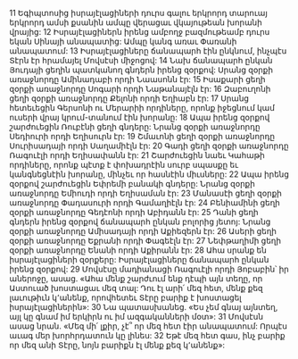 11 Եգիպտոսից իսրայէլացիների դուրս գալու երկրորդ տարուայ երկրորդ ամսի քսանին ամպը վերացաւ վկայութեան խորանի վրայից: 12 Իսրայէլացիներն իրենց ամբողջ բազմութեամբ դուրս եկան Սինայի անապատից: Ամպը կանգ առաւ Փառանի անապատում: 13 Իսրայէլացիները ճանապարհ էին ընկնում, ինչպէս Տէրն էր հրամայել Մովսէսի միջոցով: 14 Նախ ճանապարհ ընկան Յուդայի ցեղին պատկանող գնդերն իրենց զօրքով: Սրանց զօրքի առաջնորդը Ամինադաբի որդի Նաասոնն էր: 15 Իսաքարի ցեղի զօրքի առաջնորդը Սոգարի որդի Նաթանայէլն էր: 16 Զաբուղոնի ցեղի զօրքի առաջնորդը Քելոնի որդի Եղիաբն էր: 17 Սրանց հետեւեցին Գերսոնի ու Մերարիի որդիները, որոնք իջեցնում կամ ուսերի վրայ կրում-տանում էին խորանը: 18 Ապա իրենց զօրքով շարժուեցին Ռուբէնի ցեղի գնդերը: Նրանց զօրքի առաջնորդը Սեդիուրի որդի Եղիսուրն էր: 19 Շմաւոնի ցեղի զօրքի առաջնորդը Սուրիսադայի որդի Սաղամիէլն էր: 20 Գադի ցեղի զօրքի առաջնորդը Ռագուէլի որդի Եղիսափանն էր: 21 Շարժուեցին նաեւ Կահաթի որդիները, որոնք պէտք է փոխադրէին սուրբ սպասքը եւ կանգնեցնէին խորանը, մինչեւ որ հասնէին միւսները: 22 Ապա իրենց զօրքով շարժուեցին Եփրեմի բանակի գնդերը: Նրանց զօրքի առաջնորդը Եմիուդի որդի Եղիսաման էր: 23 Մանասէի ցեղի զօրքի առաջնորդը Փադասուրի որդի Գամաղիէլն էր: 24 Բենիամինի ցեղի զօրքի առաջնորդը Գեդէոնի որդի Աբիդանն էր: 25 Դանի ցեղի գնդերն իրենց զօրքով ճանապարհ ընկան բոլորից յետոյ: Նրանց զօրքի առաջնորդը Ամիսադայի որդի Աքիեզերն էր: 26 Ասերի ցեղի զօրքի առաջնորդը Եքրանի որդի Փագեէլն էր: 27 Նեփթաղիմի ցեղի զօրքի առաջնորդը Ենանի որդի Աքիրանն էր: 28 Ահա սրանք են իսրայէլացիների զօրքերը: Իսրայէլացիները ճանապարհ ընկան իրենց զօրքով:
29 Մովսէսը մադիանացի Ռագուէլի որդի Յոբաբին՝ իր աներոջը, ասաց. «Ահա մենք շարժւում ենք դէպի այն տեղը, որ Աստուած խոստացաւ մեզ տալ: Դու էլ արի՛ մեզ հետ, մենք քեզ լաւութիւն կ՚անենք, որովհետեւ Տէրը բարիք է խոստացել իսրայէլացիներին»: 30 Նա պատասխանեց. «Ես չեմ գնայ այնտեղ, այլ կը գնամ իմ երկիրն ու իմ ազգականների մօտ»: 31 Մովսէսն ասաց նրան. «Մեզ մի՛ լքիր, չէ՞ որ մեզ հետ էիր անապատում: Որպէս աւագ մեր խորհրդատուն կը լինես: 32 Եթէ մեզ հետ գաս, ինչ բարիք որ մեզ անի Տէրը, նոյն բարիքն էլ մենք քեզ կ՚անենք»:
